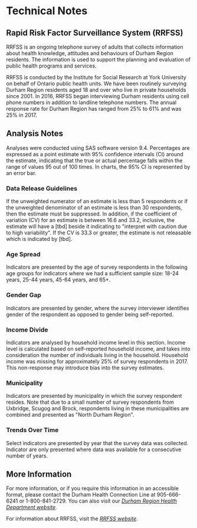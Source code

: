 ---
---
# Technical Notes

## Rapid Risk Factor Surveillance System (RRFSS)  

RRFSS is an ongoing telephone survey of adults that collects information about health knowledge, attitudes and behaviours of Durham Region residents. The information is used to support the planning and evaluation of public health programs and services.  

RRFSS is conducted by the Institute for Social Research at York University on behalf of Ontario public health units. We have been routinely surveying Durham Region residents aged 18 and over who live in private households since 2001. In 2016, RRFSS began interviewing Durham residents using cell phone numbers in addition to landline telephone numbers. The annual response rate for Durham Region has ranged from 25% to 61% and was 25% in 2017.  
 
## Analysis Notes

Analyses were conducted using SAS software version 9.4. Percentages are expressed as a point estimate with 95% confidence intervals (CI) around the estimate, indicating that the true or actual percentage falls within the range of values 95 out of 100 times. In charts, the 95% CI is represented by an error bar.  

### Data Release Guidelines
If the unweighted numerator of an estimate is less than 5 respondents or if the unweighted denominator of an estimate is less than 30 respondents, then the estimate must be suppressed. In addition, if the coefficient of variation (CV) for an estimate is between 16.6 and 33.2, inclusive, the estimate will have a [tbd] beside it indicating to "interpret with caution due to high variability". If the CV is 33.3 or greater, the estimate is not releasable which is indicated by [tbd].  

### Age Spread
Indicators are presented by the age of survey respondents in the following age groups for indicators where we had a sufficient sample size: 18-24 years, 25-44 years, 45-64 years, and 65+. 

### Gender Gap
Indicators are presented by gender, where the survey interviewer identifies gender of the respondent as opposed to gender being self-reported. 

### Income Divide
Indicators are analysed by household income level in this section. Income level is calculated based on self-reported household income, and takes into consideration the number of individuals living in the household. Household income was missing for approximately 25% of survey respondents in 2017. This non-response may introduce bias into the survey estimates.

### Municipality
Indicators are presented by municipality in which the survey respondent resides. Note that due to a small number of survey respondents from Uxbridge, Scugog and Brock, respondents living in these municipalities are combined and presented as "North Durham Region". 

### Trends Over Time
Select indicators are presented by year that the survey data was collected. Indicator are only presented where data was available for a consecutive number of years.  

## More Information
For more information, or if you require this information in an accessible format, please contact the Durham Health Connection Line at 905-666-6241 or 1-800-841-2729. You can also visit our *[Durham Region Health Department website](https://www.durham.ca/health)*.  

For information about RRFSS, visit the *[RRFSS website](http://www.rrfss.ca)*. 
